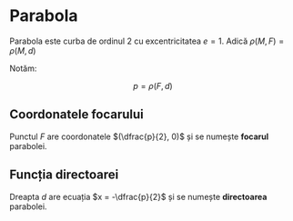 <script setup lang="ts">
import Parabola from './components/Parabola.vue'
</script>

# Parabola

Parabola este curba de ordinul 2 cu excentricitatea $e = 1$.
Adică $\rho(M, F) = \rho(M, d)$

Notăm:

$$
p = \rho(F, d)
$$

<Parabola />

## Coordonatele focarului

Punctul $F$ are coordonatele $(\dfrac{p}{2}, 0)$ și se numește **focarul** parabolei.

## Funcția directoarei

Dreapta $d$ are ecuația $x = -\dfrac{p}{2}$ și se numește **directoarea** parabolei.
